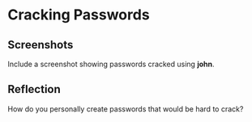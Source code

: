 # Cracking Passwords

## Screenshots

Include a screenshot showing passwords cracked using **john**.

## Reflection

How do you personally create passwords that would be hard to crack?


